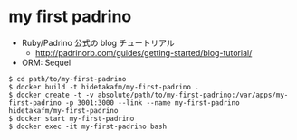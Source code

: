 # my first padrino

* Ruby/Padrino 公式の blog チュートリアル
  * http://padrinorb.com/guides/getting-started/blog-tutorial/
* ORM: Sequel

```
$ cd path/to/my-first-padrino
$ docker build -t hidetakafm/my-first-padrino .
$ docker create -t -v absolute/path/to/my-first-padrino:/var/apps/my-first-padrino -p 3001:3000 --link --name my-first-padrino hidetakafm/my-first-padrino
$ docker start my-first-padrino
$ docker exec -it my-first-padrino bash
```
